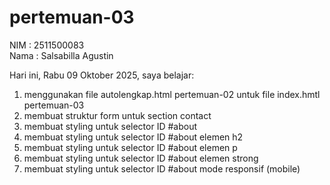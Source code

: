 # pertemuan-03

NIM : 2511500083<br>
Nama : Salsabilla Agustin<br>

Hari ini, Rabu 09 Oktober 2025, saya belajar:
<ol>
  <li>menggunakan file autolengkap.html pertemuan-02 untuk file index.hmtl pertemuan-03</li>
  <li>membuat struktur form untuk section contact</li>
  <li>membuat styling untuk selector ID #about</li>
  <li>membuat styling untuk selector ID #about elemen h2</li>
   <li>membuat styling untuk selector ID #about elemen p</li>
   <li>membuat styling untuk selector ID #about elemen strong</li>
   <li>membuat styling untuk selector ID #about mode responsif (mobile)</li>
</ol>  
  